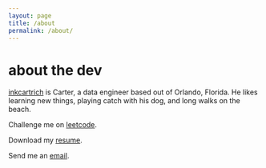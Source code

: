 ```yaml
---
layout: page
title: /about
permalink: /about/
---
```


# about the dev

[inkcartrich](https://github.com/inkcartrich) is Carter, a data engineer based out of Orlando, Florida. He likes learning new things, playing catch with his dog, and long walks on the beach. 

Challenge me on [leetcode](https://leetcode.com/carterrichard74/).

Download my [resume](/assets/resume.pdf).

Send me an [email](mailto:carter@calcifer.cloud).
